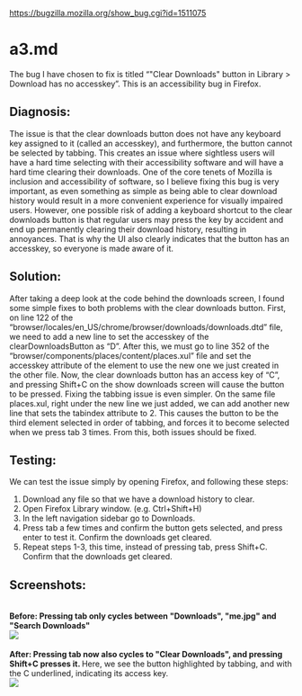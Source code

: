 https://bugzilla.mozilla.org/show_bug.cgi?id=1511075

# a3.md
The bug I have chosen to fix is titled “"Clear Downloads" button in Library > Download has no accesskey”. This is an accessibility bug in Firefox. 

## Diagnosis:
The issue is that the clear downloads button does not have any keyboard key assigned to it (called an accesskey), and furthermore, the button cannot be selected by tabbing. This creates an issue where sightless users will have a hard time selecting with their accessibility software and will have a hard time clearing their downloads. One of the core tenets of Mozilla is inclusion and accessibility of software, so I believe fixing this bug is very important, as even something as simple as being able to clear download history would result in a more convenient experience for visually impaired users.
However, one possible risk of adding a keyboard shortcut to the clear downloads button is that regular users may press the key by accident and end up permanently clearing their download history, resulting in annoyances. That is why the UI also clearly indicates that the button has an accesskey, so everyone is made aware of it.

## Solution:
After taking a deep look at the code behind the downloads screen, I found some simple fixes to both problems with the clear downloads button. 
First, on line 122 of the “browser/locales/en_US/chrome/browser/downloads/downloads.dtd” file, we need to add a new line to set the accesskey of the clearDownloadsButton as “D”. 
After this, we must go to line 352 of the “browser/components/places/content/places.xul” file and set the accesskey attribute of the element to use the new one we just created in the other file. 
Now, the clear downloads button has an access key of “C”, and pressing Shift+C on the show downloads screen will cause the button to be pressed.
Fixing the tabbing issue is even simpler. On the same file places.xul, right under the new line we just added, we can add another new line that sets the tabindex attribute to 2. This causes the button to be the third element selected in order of tabbing, and forces it to become selected when we press tab 3 times.
From this, both issues should be fixed.

## Testing:
We can test the issue simply by opening Firefox, and following these steps:
1. Download any file so that we have a download history to clear.
2. Open Firefox Library window. (e.g. Ctrl+Shift+H)
3. In the left navigation sidebar go to Downloads.
4. Press tab a few times and confirm the button gets selected, and press enter to test it. Confirm the downloads get cleared.
5. Repeat steps 1-3, this time, instead of pressing tab, press Shift+C. Confirm that the downloads get cleared.

## Screenshots:
<p align:"center"><br>
<b>Before: Pressing tab only cycles between "Downloads", "me.jpg" and "Search Downloads"</b> <br>
<img src="https://imgur.com/tVc4Xt3" style="float:left;"> <br><br>
<b>After: Pressing tab now also cycles to "Clear Downloads", and pressing Shift+C presses it. </b> Here, we see the button highlighted by tabbing, and with the C underlined, indicating its access key.</b> <br>
<img src="https://imgur.com/VE75aFa" style="float:center;"> <br><br>
